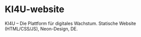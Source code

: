 # KI4U-website
KI4U – Die Plattform für digitales Wachstum. Statische Website (HTML/CSS/JS), Neon-Design, DE.
